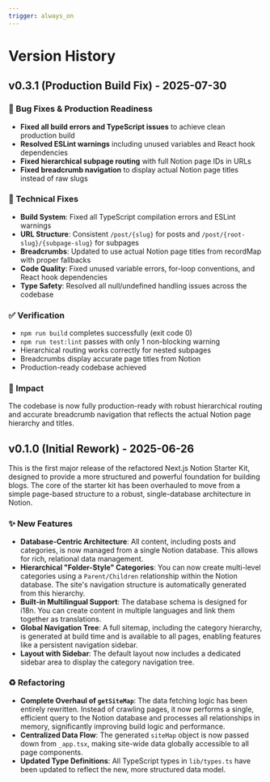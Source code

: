 ```yaml
---
trigger: always_on
---
```


# Version History

## v0.3.1 (Production Build Fix) - 2025-07-30

### 🐛 Bug Fixes & Production Readiness

- **Fixed all build errors and TypeScript issues** to achieve clean production build
- **Resolved ESLint warnings** including unused variables and React hook dependencies
- **Fixed hierarchical subpage routing** with full Notion page IDs in URLs
- **Fixed breadcrumb navigation** to display actual Notion page titles instead of raw slugs

### 🔧 Technical Fixes

- **Build System**: Fixed all TypeScript compilation errors and ESLint warnings
- **URL Structure**: Consistent `/post/{slug}` for posts and `/post/{root-slug}/{subpage-slug}` for subpages
- **Breadcrumbs**: Updated to use actual Notion page titles from recordMap with proper fallbacks
- **Code Quality**: Fixed unused variable errors, for-loop conventions, and React hook dependencies
- **Type Safety**: Resolved all null/undefined handling issues across the codebase

### ✅ Verification

- `npm run build` completes successfully (exit code 0)
- `npm run test:lint` passes with only 1 non-blocking warning
- Hierarchical routing works correctly for nested subpages
- Breadcrumbs display accurate page titles from Notion
- Production-ready codebase achieved

### 🎯 Impact

The codebase is now fully production-ready with robust hierarchical routing and accurate breadcrumb navigation that reflects the actual Notion page hierarchy and titles.

## v0.1.0 (Initial Rework) - 2025-06-26

This is the first major release of the refactored Next.js Notion Starter Kit, designed to provide a more structured and powerful foundation for building blogs. The core of the starter kit has been overhauled to move from a simple page-based structure to a robust, single-database architecture in Notion.

### ✨ New Features

*   **Database-Centric Architecture**: All content, including posts and categories, is now managed from a single Notion database. This allows for rich, relational data management.
*   **Hierarchical "Folder-Style" Categories**: You can now create multi-level categories using a `Parent/Children` relationship within the Notion database. The site's navigation structure is automatically generated from this hierarchy.
*   **Built-in Multilingual Support**: The database schema is designed for i18n. You can create content in multiple languages and link them together as translations.
*   **Global Navigation Tree**: A full sitemap, including the category hierarchy, is generated at build time and is available to all pages, enabling features like a persistent navigation sidebar.
*   **Layout with Sidebar**: The default layout now includes a dedicated sidebar area to display the category navigation tree.

### ♻️ Refactoring

*   **Complete Overhaul of `getSiteMap`**: The data fetching logic has been entirely rewritten. Instead of crawling pages, it now performs a single, efficient query to the Notion database and processes all relationships in memory, significantly improving build logic and performance.
*   **Centralized Data Flow**: The generated `siteMap` object is now passed down from `_app.tsx`, making site-wide data globally accessible to all page components.
*   **Updated Type Definitions**: All TypeScript types in `lib/types.ts` have been updated to reflect the new, more structured data model.